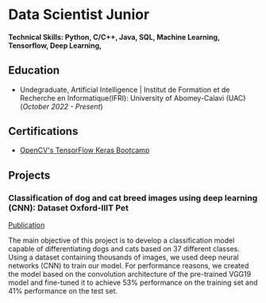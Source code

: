 # Data Scientist Junior
#### Technical Skills: Python, C/C++, Java, SQL, Machine Learning, Tensorflow, Deep Learning, 
## Education
- Undegraduate, Artificial Intelligence | Institut de Formation et de Recherche en Informatique(IFRI): University of Abomey-Calavi (UAC) (_October 2022 - Present_)
## Certifications
- [OpenCV's TensorFlow Keras Bootcamp](https://courses.opencv.org/certificates/910c1b8e78404da2b6e95e903feb30e4)
## Projects
### Classification of dog and cat breed images using deep learning (CNN): Dataset Oxford-IIIT Pet

[Publication](https://colab.research.google.com/drive/15lHg76RswLNc0HIqBtJIFVHA5w1CRjT2?authuser=1#scrollTo=UuGAaBXuoHW1)

The main objective of this project is to develop a classification model capable of differentiating dogs and cats based on 37 different classes. Using a dataset containing thousands of images, we used deep neural networks (CNN) to train our model. For performance reasons, we created the model based on the convolution architecture of the pre-trained VGG19 model and fine-tuned it to achieve 53% performance on the training set and 41% performance on the test set.
